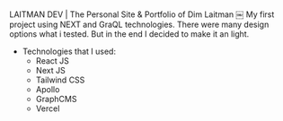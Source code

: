 LAITMAN DEV | The Personal Site & Portfolio of Dim Laitman
￼
My first project using NEXT and GraQL technologies. There were many design options what i tested. But in the end I decided to make it an light.


* Technologies that I used:
    * React JS
    * Next JS
    * Tailwind CSS
    * Apollo
    * GraphCMS
    * Vercel